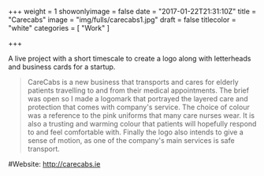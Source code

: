 +++
weight = 1
showonlyimage = false
date = "2017-01-22T21:31:10Z"
title = "Carecabs"
image = "img/fulls/carecabs1.jpg"
draft = false
titlecolor = "white"
categories = [
  "Work"
]

+++

A live project with a short timescale to create a logo along with letterheads and business cards for a startup.

<!--more-->

 >CareCabs is a new business that transports and cares for elderly patients travelling to and from their medical appointments. The brief was open so I made a logomark that portrayed the layered care and protection that comes with company's service. The choice of colour was a reference to the pink uniforms that many care nurses wear. It is also a trusting and warming colour that patients will hopefully respond to and feel comfortable with. Finally the logo also intends to give a sense of motion, as one of the company's main services is safe transport.

#Website: http://carecabs.ie
